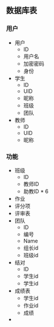 ## 数据库表

### 用户

- 用户
  - ID
  - 用户名
  - 加密密码
  - 身份
- 学生
  - ID
  - UID
  - 昵称
  - 班级
  - 团队
- 教师
  - ID
  - UID
  - 昵称

### 功能

- 班级
  - ID
  - 教师ID
  - 助教ID * 6
- 作业
- 评分项
- 评审表
- 团队
  - ID
  - 编号
  - Name
  - 组长id
  - 班级id
- 结对
  - ID
  - 学生id
  - 学生id
- 成绩表
  - 学生id
  - 作业id
  - 成绩
- 